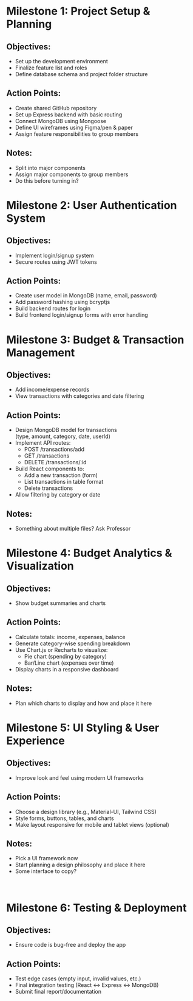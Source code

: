 # Milestone 1: Project Setup & Planning
## Objectives:
* Set up the development environment
* Finalize feature list and roles
* Define database schema and project folder structure
## Action Points:
* Create shared GitHub repository
* Set up Express backend with basic routing
* Connect MongoDB using Mongoose
* Define UI wireframes using Figma/pen & paper
* Assign feature responsibilities to group members
## Notes:
* Split into major components
* Assign major components to group members
* Do this before turning in?

# Milestone 2: User Authentication System
## Objectives:
* Implement login/signup system
* Secure routes using JWT tokens
## Action Points:
* Create user model in MongoDB (name, email, password)
* Add password hashing using bcryptjs
* Build backend routes for login
* Build frontend login/signup forms with error handling

# Milestone 3: Budget & Transaction Management
## Objectives:
* Add income/expense records
* View transactions with categories and date filtering
## Action Points:
* Design MongoDB model for transactions (type, amount, category, date, userId)
* Implement API routes:
    * POST /transactions/add
    * GET /transactions
    * DELETE /transactions/:id
* Build React components to:
    * Add a new transaction (form)
    * List transactions in table format
    * Delete transactions
* Allow filtering by category or date
## Notes:
* Something about multiple files? Ask Professor


# Milestone 4: Budget Analytics & Visualization
## Objectives:
* Show budget summaries and charts
 ## Action Points:
* Calculate totals: income, expenses, balance
* Generate category-wise spending breakdown
* Use Chart.js or Recharts to visualize:
    * Pie chart (spending by category)
    * Bar/Line chart (expenses over time)
* Display charts in a responsive dashboard
## Notes:
* Plan which charts to display and how and place it here

# Milestone 5: UI Styling & User Experience
## Objectives:
* Improve look and feel using modern UI frameworks
## Action Points:
* Choose a design library (e.g., Material-UI, Tailwind CSS)
* Style forms, buttons, tables, and charts
* Make layout responsive for mobile and tablet views (optional)
## Notes:
* Pick a UI framework now
* Start planning a design philosophy and place it here
* Some interface to copy?


 
# Milestone 6: Testing & Deployment
## Objectives:
* Ensure code is bug-free and deploy the app
## Action Points:
* Test edge cases (empty input, invalid values, etc.)
* Final integration testing (React ↔ Express ↔ MongoDB)
* Submit final report/documentation
